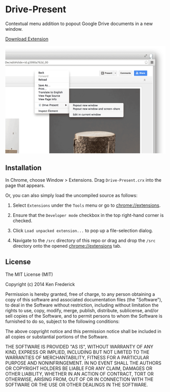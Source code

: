 Drive-Present
==============

Contextual menu addition to popout Google Drive documents in a new window.

[Download Extension](https://github.com/frederickk/drive-present/blob/master/drive-present.crx?raw=true)

![Screenshot](drive-present-screenshot.png)




Installation
-------------

In Chrome, choose Window > Extensions.  Drag ```Drive-Present.crx``` into the page that appears.

Or, you can also simply load the uncompiled source as follows:


1. Select ```Extensions``` under the ```Tools``` menu or go to [chrome://extensions](chrome://extensions).

2. Ensure that the ```Developer mode``` checkbox in the top right-hand corner is checked.

3. Click ```Load unpacked extension...``` to pop up a file-selection dialog.

4. Navigate to the ```/src``` directory of this repo or drag and drop the ```/src``` directory onto the opened [chrome://extensions](chrome://extensions) tab.



License
-------------
The MIT License (MIT)

Copyright (c) 2014 Ken Frederick

Permission is hereby granted, free of charge, to any person obtaining a copy
of this software and associated documentation files (the "Software"), to deal
in the Software without restriction, including without limitation the rights
to use, copy, modify, merge, publish, distribute, sublicense, and/or sell
copies of the Software, and to permit persons to whom the Software is
furnished to do so, subject to the following conditions:

The above copyright notice and this permission notice shall be included in all
copies or substantial portions of the Software.

THE SOFTWARE IS PROVIDED "AS IS", WITHOUT WARRANTY OF ANY KIND, EXPRESS OR
IMPLIED, INCLUDING BUT NOT LIMITED TO THE WARRANTIES OF MERCHANTABILITY,
FITNESS FOR A PARTICULAR PURPOSE AND NONINFRINGEMENT. IN NO EVENT SHALL THE
AUTHORS OR COPYRIGHT HOLDERS BE LIABLE FOR ANY CLAIM, DAMAGES OR OTHER
LIABILITY, WHETHER IN AN ACTION OF CONTRACT, TORT OR OTHERWISE, ARISING FROM,
OUT OF OR IN CONNECTION WITH THE SOFTWARE OR THE USE OR OTHER DEALINGS IN THE
SOFTWARE.